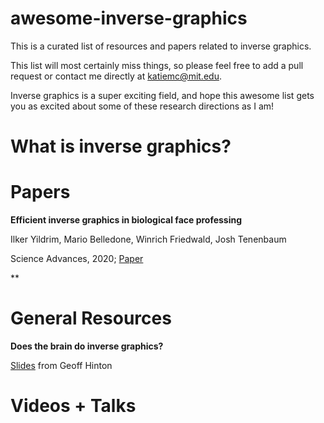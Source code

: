# awesome-inverse-graphics
This is a curated list of resources and papers related to inverse graphics.  

This list will most certainly miss things, so please feel free to add a pull request or contact me directly at katiemc@mit.edu. 

Inverse graphics is a super exciting field, and hope this awesome list gets you as excited about some of these research directions as I am! 

# What is inverse graphics? 

# Papers 

**Efficient inverse graphics in biological face professing**

Ilker Yildrim, Mario Belledone, Winrich Friedwald, Josh Tenenbaum 

Science Advances, 2020; [Paper](https://advances.sciencemag.org/content/6/10/eaax5979)

**

# General Resources 

**Does the brain do inverse graphics?**

[Slides](http://www.cs.toronto.edu/~hinton/IPAM5.pdf) from Geoff Hinton

# Videos + Talks 
